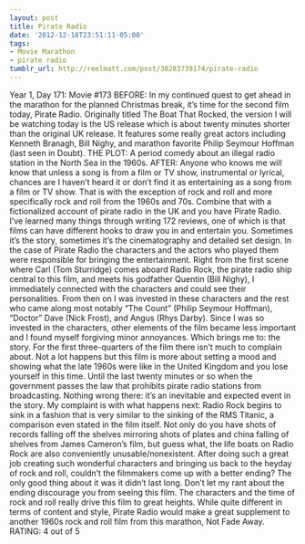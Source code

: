```yaml
---
layout: post
title: Pirate Radio
date: '2012-12-18T23:51:11-05:00'
tags:
- Movie Marathon
- pirate radio
tumblr_url: http://reelmatt.com/post/38283739174/pirate-radio
---
```

Year 1, Day 171: Movie #173
BEFORE: In my continued quest to get ahead in the marathon for the planned Christmas break, it’s time for the second film today, Pirate Radio. Originally titled The Boat That Rocked, the version I will be watching today is the US release which is about twenty minutes shorter than the original UK release. It features some really great actors including Kenneth Branagh, Bill Nighy, and marathon favorite Philip Seymour Hoffman (last seen in Doubt).
THE PLOT: A period comedy about an illegal radio station in the North Sea in the 1960s.
AFTER: Anyone who knows me will know that unless a song is from a film or TV show, instrumental or lyrical, chances are I haven’t heard it or don’t find it as entertaining as a song from a film or TV show. That is with the exception of rock and roll and more specifically rock and roll from the 1960s and 70s. Combine that with a fictionalized account of pirate radio in the UK and you have Pirate Radio.
I’ve learned many things through writing 172 reviews, one of which is that films can have different hooks to draw you in and entertain you. Sometimes it’s the story, sometimes it’s the cinematography and detailed set design. In the case of Pirate Radio the characters and the actors who played them were responsible for bringing the entertainment. Right from the first scene where Carl (Tom Sturridge) comes aboard Radio Rock, the pirate radio ship central to this film, and meets his godfather Quentin (Bill Nighy), I immediately connected with the characters and could see their personalities. From then on I was invested in these characters and the rest who came along most notably “The Count” (Philip Seymour Hoffman), “Doctor” Dave (Nick Frost), and Angus (Rhys Darby). Since I was so invested in the characters, other elements of the film became less important and I found myself forgiving minor annoyances.
Which brings me to: the story. For the first three-quarters of the film there isn’t much to complain about. Not a lot happens but this film is more about setting a mood and showing what the late 1960s were like in the United Kingdom and you lose yourself in this time. Until the last twenty minutes or so when the government passes the law that prohibits pirate radio stations from broadcasting. Nothing wrong there: it’s an inevitable and expected event in the story. My complaint is with what happens next: Radio Rock begins to sink in a fashion that is very similar to the sinking of the RMS Titanic, a comparison even stated in the film itself. Not only do you have shots of records falling off the shelves mirroring shots of plates and china falling of shelves from James Cameron’s film, but guess what, the life boats on Radio Rock are also conveniently unusable/nonexistent. After doing such a great job creating such wonderful characters and bringing us back to the heyday of rock and roll, couldn’t the filmmakers come up with a better ending? The only good thing about it was it didn’t last long.
Don’t let my rant about the ending discourage you from seeing this film. The characters and the time of rock and roll really drive this film to great heights. While quite different in terms of content and style, Pirate Radio would make a great supplement to another 1960s rock and roll film from this marathon, Not Fade Away.
RATING: 4 out of 5
